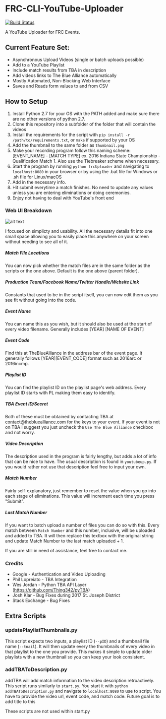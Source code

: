 # FRC-CLI-YouTube-Uploader
[![Build Status](https://travis-ci.org/NikhilNarayana/FRC-YouTube-Uploader.svg?branch=master)](https://travis-ci.org/NikhilNarayana/FRC-YouTube-Uploader)

A YouTube Uploader for FRC Events.


## Current Feature Set:
* Asynchronous Upload Videos (single or batch uploads possible)
* Add to a YouTube Playlist
* Include match results from TBA in description
* Add videos links to The Blue Alliance automatically
* Mostly Automated, Non-Blocking Web Interface
* Saves and Reads form values to and from CSV


## How to Setup
1. Install Python 2.7 for your OS with the PATH added and make sure there are no other versions of python 2.7.
2. Clone this repository into a subfolder of the folder that will contain the videos
3. Install the requirements for the script with `pip install -r /path/to/requirements.txt`, or `make` if supported by your OS
4. Add the thumbnail to the same folder as `thumbnail.png`
5. Make your recording program follow this naming scheme: [EVENT_NAME] - [MATCH TYPE] ex. 2016 Indiana State Championship - Qualification Match 1. Also use the Tiebreaker scheme when necessary.
5. Start the program by running `python frcUploader` and navigating to `localhost:8080` in your browser or by using the .bat file for Windows or .sh file for Linux/macOS
6. Add in the necessary info.
7. Hit submit everytime a match finishes. No need to update any values unless you are entering eliminations or doing ceremonies.
8. Enjoy not having to deal with YouTube's front end 

### Web UI Breakdown
![alt text](http://i.imgur.com/z9PxgCP.png)

I focused on simplicty and usability. All the necessary details fit into one small space allowing you to easily place this anywhere on your screen without needing to see all of it.

##### Match File Locations
You can now pick whether the match files  are in the same folder as the scripts or the one above. Default is the one above (parent folder).

##### Production Team/Facebook Name/Twitter Handle/Website Link
Constants that used to be in the script itself, you can now edit them as you see fit without going into the code.

##### Event Name
You can name this as you wish, but it should also be used at the start of every video filename. Generally includes [YEAR] [NAME OF EVENT]

##### Event Code
Find this at TheBlueAlliance in the address bar of the event page. It generally follows [YEAR][EVENT_CODE] format such as 2016arc or 2016incmp.

##### Playlist ID
You can find the playlist ID on the playlist page's web address. Every playlist ID starts with PL making them easy to identify.

##### TBA Event ID/Secret
Both of these must be obtained by contacting TBA at contact@thebluealliance.com for the keys to your event. If your event is not on TBA I suggest you just uncheck the `Use The Blue Alliance` checkbox and not worry.

##### Video Description
The description used in the program is fairly lengthy, but adds a lot of info that can be nice to have. The usual description is found in `youtubeup.py`. If you would rather not use that description feel free to input your own.

##### Match Number
Fairly self-explanatory, just remember to reset the value when you go into each stage of eliminations. This value will increment each time you press "Submit".

##### Last Match Number
If you want to batch upload a number of files you can do so with this. Every match between `Match Number` and this number, inclusive, will be uploaded and added to TBA. It will then replace this textbox with the original string and update Match Number to the last match uploaded + 1.

If you are still in need of assistance, feel free to contact me.


### Credits
* Google - Authentication and Video Uploading
* Phil Lopreiato - TBA Integration
* Wes Jordan - Python TBA API Layer (https://github.com/Thing342/pyTBA)
* Josh Klar - Bug Fixes during 2017 St. Joseph District
* Stack Exchange - Bug Fixes


## Extra Scripts
### updatePlaylistThumbnails.py
This script expects two inputs, a playlist ID (`--pID`) and a thumbnail file name (`--tnail`). It will then update every the thumbnails of every video in that playlist to the one you provide. This makes it simple to update older playlists with a new thumbnail so you can keep your look consistent.

### addTBAToDescription.py
addTBA will add match information to the video description retroactively. This script runs similarly to `start.py`. You start it with `python addTBAToDescription.py` and navigate to `localhost:8080` to use to script. You have to provide the video url, event code, and match code. Future goal is to add title to this

These scripts are not used within start.py
